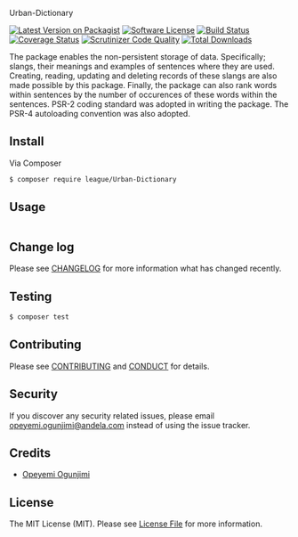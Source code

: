  Urban-Dictionary

[![Latest Version on Packagist](https://img.shields.io/badge/packagist-v1.0.0-orange.svg)](https://packagist.org/packages/codesoft/urban-dictionary)
[![Software License][ico-license]](LICENSE.md)
[![Build Status](https://travis-ci.org/andela-oogunjimi/Urban-Dictionary.svg?branch=master)](https://travis-ci.org/andela-oogunjimi/Urban-Dictionary)
[![Coverage Status][ico-scrutinizer]][link-scrutinizer]
[![Scrutinizer Code Quality](https://scrutinizer-ci.com/g/andela-oogunjimi/Urban-Dictionary/badges/quality-score.png?b=master)](https://scrutinizer-ci.com/g/andela-oogunjimi/Urban-Dictionary/?branch=master)
[![Total Downloads][ico-downloads]][link-downloads]

The package enables the non-persistent storage of data. Specifically; slangs, their meanings and examples of sentences where they are used. Creating, reading, updating and deleting records of these slangs are also made possible by this package. Finally, the package can also rank words within sentences by the number of occurences of these words within the sentences. PSR-2 coding standard was adopted in writing the package. The PSR-4 autoloading convention was also adopted. 

## Install

Via Composer

``` bash
$ composer require league/Urban-Dictionary
```

## Usage

``` php

```

## Change log

Please see [CHANGELOG](CHANGELOG.md) for more information what has changed recently.

## Testing

``` bash
$ composer test
```

## Contributing

Please see [CONTRIBUTING](CONTRIBUTING.md) and [CONDUCT](CONDUCT.md) for details.

## Security

If you discover any security related issues, please email opeyemi.ogunjimi@andela.com instead of using the issue tracker.

## Credits

- [Opeyemi Ogunjimi][link-author]

## License

The MIT License (MIT). Please see [License File](LICENSE.md) for more information.

[ico-version]: https://img.shields.io/packagist/v/league/Urban-Dictionary.svg?style=flat-square
[ico-license]: https://img.shields.io/badge/license-MIT-brightgreen.svg?style=flat-square
[ico-travis]: https://img.shields.io/travis/thephpleague/Urban-Dictionary/master.svg?style=flat-square
[ico-scrutinizer]: https://img.shields.io/scrutinizer/coverage/g/thephpleague/Urban-Dictionary.svg?style=flat-square
[ico-code-quality]: https://img.shields.io/scrutinizer/g/thephpleague/Urban-Dictionary.svg?style=flat-square
[ico-downloads]: https://img.shields.io/packagist/dt/league/Urban-Dictionary.svg?style=flat-square

[link-packagist]: https://packagist.org/packages/league/Urban-Dictionary
[link-travis]: https://travis-ci.org/thephpleague/Urban-Dictionary
[link-scrutinizer]: https://scrutinizer-ci.com/g/thephpleague/Urban-Dictionary/code-structure
[link-code-quality]: https://scrutinizer-ci.com/g/thephpleague/Urban-Dictionary
[link-downloads]: https://packagist.org/packages/league/Urban-Dictionary
[link-author]: https://github.com/opeyemiabiodun
[link-contributors]: ../../contributors
